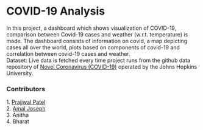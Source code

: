 <p> <h1>COVID-19 Analysis</h1> </p>
In this project, a dashboard which shows visualization of COVID-19, comparison between Covid-19 cases and weather (w.r.t. temperature) is made. The dashboard consists of information on covid, a map depicting cases all over the world, plots based on components of covid-19 and correlation between covid-19 cases and weather.<br>
Dataset: Live data is fetched every time project runs from the github data repository of <a href="https://github.com/CSSEGISandData/COVID-19/tree/master/csse_covid_19_data/csse_covid_19_time_series" rel="nofollow">Novel Coronavirus (COVID-19)</a> operated by the Johns Hopkins University.

<p> <h3>Contributors</h3> </p>
1. <a href="https://github.com/PrajjwalP" rel="nofollow">Prajjwal Patel</a> <br>
2. <a href="https://github.com/amaljoseph1999" rel="nofollow">Amal Joseph</a> <br>
3. Anitha <br>
4. Bharat
